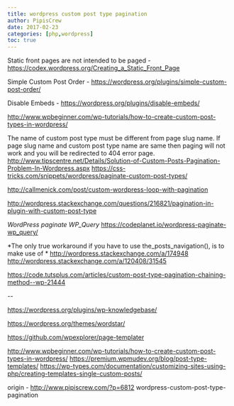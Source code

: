 ```yaml
---
title: wordpress custom post type pagination
author: PipisCrew
date: 2017-02-23
categories: [php,wordpress]
toc: true
---
```


Static front pages are not intended to be paged - https://codex.wordpress.org/Creating_a_Static_Front_Page

Simple Custom Post Order - https://wordpress.org/plugins/simple-custom-post-order/

Disable Embeds - https://wordpress.org/plugins/disable-embeds/

http://www.wpbeginner.com/wp-tutorials/how-to-create-custom-post-types-in-wordpress/

The name of custom post type must be different from page slug name. If page slug name and custom post type name are same then paging will not work and you will be redirected to 404 error page.
http://www.tipscentre.net/Details/Solution-of-Custom-Posts-Pagination-Problem-In-Wordpress.aspx
https://css-tricks.com/snippets/wordpress/paginate-custom-post-types/

http://callmenick.com/post/custom-wordpress-loop-with-pagination

http://wordpress.stackexchange.com/questions/216821/pagination-in-plugin-with-custom-post-type

*WordPress paginate WP_Query*
https://codeplanet.io/wordpress-paginate-wp_query/

*The only true workaround if you have to use the_posts_navigation(), is to make use of *
http://wordpress.stackexchange.com/a/174948
http://wordpress.stackexchange.com/a/120408/31545

https://code.tutsplus.com/articles/custom-post-type-pagination-chaining-method--wp-21444

--

https://wordpress.org/plugins/wp-knowledgebase/

https://wordpress.org/themes/wordstar/

https://github.com/wpexplorer/page-templater

http://www.wpbeginner.com/wp-tutorials/how-to-create-custom-post-types-in-wordpress/
https://premium.wpmudev.org/blog/post-type-templates/
https://wp-types.com/documentation/customizing-sites-using-php/creating-templates-single-custom-posts/

origin - http://www.pipiscrew.com/?p=6812 wordpress-custom-post-type-pagination